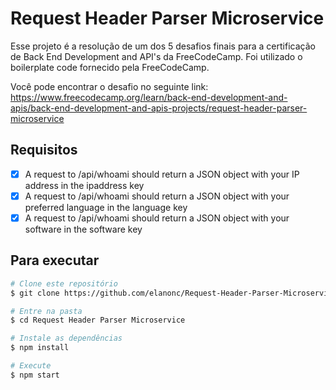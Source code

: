 # Request Header Parser Microservice

Esse projeto é a resolução de um dos 5 desafios finais para a certificação de Back End Development and API's da FreeCodeCamp. Foi utilizado o boilerplate code fornecido pela FreeCodeCamp.

Você pode encontrar o desafio no seguinte link: https://www.freecodecamp.org/learn/back-end-development-and-apis/back-end-development-and-apis-projects/request-header-parser-microservice


## Requisitos

 - [x] A request to /api/whoami should return a JSON object with your IP address in the ipaddress key
 - [x] A request to /api/whoami should return a JSON object with your preferred language in the language key
 - [x] A request to /api/whoami should return a JSON object with your software in the software key

## Para executar

```bash
# Clone este repositório
$ git clone https://github.com/elanonc/Request-Header-Parser-Microservice

# Entre na pasta
$ cd Request Header Parser Microservice

# Instale as dependências
$ npm install

# Execute
$ npm start
```

